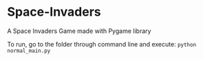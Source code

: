 # Space-Invaders
A Space Invaders Game made with Pygame library


To run, go to the folder through command line and execute: <code>python normal_main.py</code>
